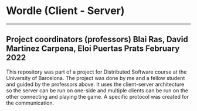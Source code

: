 # Wordle (Client - Server)

---
Project coordinators (professors)
Blai Ras, David Martinez Carpena, Eloi Puertas Prats
February 2022
---

This repository was part of a project for Distributed Software course at the University of Barcelona. The project was done by me and a fellow student and guided by the professors above.
It uses the client-server architecture so the server can be run on one-side and multiple clients can be run on the other connecting and playing the game. A specific protocol was created for the communication.






